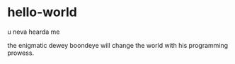 # hello-world

u neva hearda me

the enigmatic dewey boondeye will change the world
with his programming prowess.
